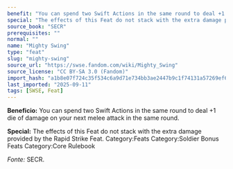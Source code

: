 ```yaml
---
benefit: "You can spend two Swift Actions in the same round to deal +1 die of damage on your next melee attack in the same round."
special: "The effects of this Feat do not stack with the extra damage provided by the Rapid Strike Feat. Category:Feats Category:Soldier Bonus Feats Category:Core Rulebook"
source_book: "SECR"
prerequisites: ""
normal: ""
name: "Mighty Swing"
type: "feat"
slug: "mighty-swing"
source_url: "https://swse.fandom.com/wiki/Mighty_Swing"
source_license: "CC BY-SA 3.0 (Fandom)"
import_hash: "a1b8e07f724c35f534c6a9d71e734bb3ae2447b9c1f74131a57269ef636b9560"
last_imported: "2025-09-11"
tags: [SWSE, Feat]
---
```

**Beneficio:** You can spend two Swift Actions in the same round to deal +1 die of damage on your next melee attack in the same round.

**Special:** The effects of this Feat do not stack with the extra damage provided by the Rapid Strike Feat. Category:Feats Category:Soldier Bonus Feats Category:Core Rulebook

*Fonte:* SECR.